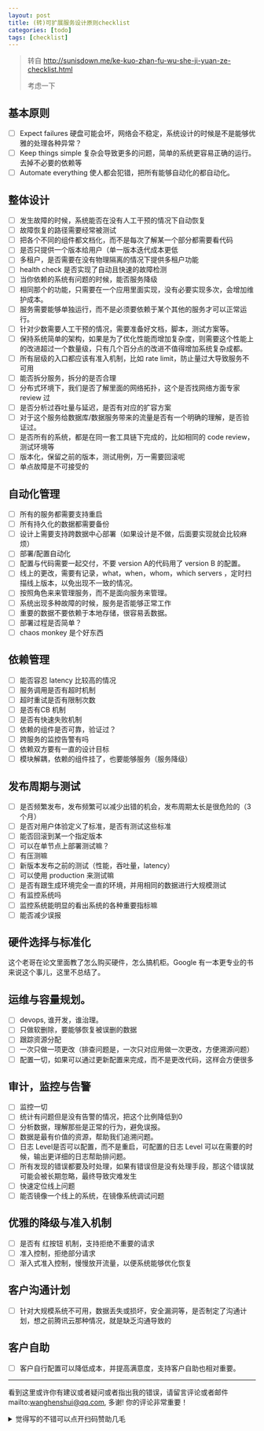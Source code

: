 ```yaml
---
layout: post
title: (转)可扩展服务设计原则checklist
categories: [todo]
tags: [checklist]
---
```

> 转自 http://sunisdown.me/ke-kuo-zhan-fu-wu-she-ji-yuan-ze-checklist.html
>
> 考虑一下

## 基本原则

- [ ] Expect failures 硬盘可能会坏，网络会不稳定，系统设计的时候是不是能够优雅的处理各种异常？
- [ ] Keep things simple 复杂会导致更多的问题，简单的系统更容易正确的运行。去掉不必要的依赖等
- [ ] Automate everything 使人都会犯错，把所有能够自动化的都自动化。

## 整体设计

- [ ] 发生故障的时候，系统能否在没有人工干预的情况下自动恢复
- [ ] 故障恢复的路径需要经常被测试
- [ ] 把各个不同的组件都文档化，而不是每次了解某一个部分都需要看代码
- [ ] 是否只提供一个版本给用户（单一版本迭代成本更低
- [ ] 多租户，是否需要在没有物理隔离的情况下提供多租户功能
- [ ] health check 是否实现了自动且快速的故障检测
- [ ] 当你依赖的系统有问题的时候，能否服务降级
- [ ] 相同那个的功能，只需要在一个应用里面实现，没有必要实现多次，会增加维护成本。
- [ ] 服务需要能够单独运行，而不是必须要依赖于某个其他的服务才可以正常运行。
- [ ] 针对少数需要人工干预的情况，需要准备好文档，脚本，测试方案等。
- [ ] 保持系统简单的架构，如果是为了优化性能而增加复杂度，则需要这个性能上的改进超过一个数量级，只有几个百分点的改进不值得增加系统复杂成都。
- [ ] 所有层级的入口都应该有准入机制，比如 rate limit，防止量过大导致服务不可用
- [ ] 能否拆分服务，拆分的是否合理
- [ ] 分布式环境下，我们是否了解里面的网络拓扑，这个是否找网络方面专家 review 过
- [ ] 是否分析过吞吐量与延迟，是否有对应的扩容方案
- [ ] 对于这个服务给数据库/数据服务带来的流量是否有一个明确的理解，是否验证过。
- [ ] 是否所有的系统，都是在同一套工具链下完成的，比如相同的 code review，测试环境等
- [ ] 版本化，保留之前的版本，测试用例，万一需要回滚呢
- [ ] 单点故障是不可接受的

## 自动化管理

- [ ] 所有的服务都需要支持重启
- [ ] 所有持久化的数据都需要备份
- [ ] 设计上需要支持跨数据中心部署（如果设计是不做，后面要实现就会比较麻烦）
- [ ] 部署/配置自动化
- [ ] 配置与代码需要一起交付，不要 version A的代码用了 version B 的配置。
- [ ] 线上的更改，需要有记录，what，when，whom，which servers ，定时扫描线上版本，以免出现不一致的情况。
- [ ] 按照角色来来管理服务，而不是面向服务来管理。
- [ ] 系统出现多种故障的时候，服务是否能够正常工作
- [ ] 重要的数据不要依赖于本地存储，很容易丢数据。
- [ ] 部署过程是否简单？
- [ ] chaos monkey 是个好东西

## 依赖管理

- [ ] 能否容忍 latency 比较高的情况
- [ ] 服务调用是否有超时机制
- [ ] 超时重试是否有限制次数
- [ ] 是否有CB 机制
- [ ] 是否有快速失败机制
- [ ] 依赖的组件是否可靠，验证过？
- [ ] 跨服务的监控告警有吗
- [ ] 依赖双方要有一直的设计目标
- [ ] 模块解耦，依赖的组件挂了，也要能够服务（服务降级）

## 发布周期与测试

- [ ] 是否频繁发布，发布频繁可以减少出错的机会，发布周期太长是很危险的（3个月）
- [ ] 是否对用户体验定义了标准，是否有测试这些标准
- [ ] 能否回滚到某一个指定版本
- [ ] 可以在单节点上部署测试嘛？
- [ ] 有压测嘛
- [ ] 新版本发布之前的测试（性能，吞吐量，latency）
- [ ] 可以使用 production 来测试嘛
- [ ] 是否有跟生成环境完全一直的环境，并用相同的数据进行大规模测试
- [ ] 有监控系统吗
- [ ] 监控系统能明显的看出系统的各种重要指标嘛
- [ ] 能否减少误报

## 硬件选择与标准化

这个老哥在论文里面教了怎么购买硬件，怎么搞机柜。Google 有一本更专业的书来说这个事儿，这里不总结了。

## 运维与容量规划。

- [ ] devops, 谁开发，谁治理。
- [ ] 只做软删除，要能够恢复被误删的数据
- [ ] 跟踪资源分配
- [ ] 一次只做一项更改（排查问题是，一次只对应用做一次更改，方便溯源问题）
- [ ] 配置一切，如果可以通过更新配置来完成，而不是更改代码，这样会方便很多

## 审计，监控与告警

- [ ] 监控一切
- [ ] 统计有问题但是没有告警的情况，把这个比例降低到0
- [ ] 分析数据，理解那些是正常的行为，避免误报。
- [ ] 数据是最有价值的资源，帮助我们追溯问题。
- [ ] 日志 Level是否可以配置，而不是重启，可配置的日志 Level 可以在需要的时候，输出更详细的日志帮助排问题。
- [ ] 所有发现的错误都要及时处理，如果有错误但是没有处理手段，那这个错误就可能会被长期忽略，最终导致灾难发生
- [ ] 快速定位线上问题
- [ ] 能否镜像一个线上的系统，在镜像系统调试问题

## 优雅的降级与准入机制

- [ ] 是否有 红按钮 机制，支持拒绝不重要的请求
- [ ] 准入控制，拒绝部分请求
- [ ] 渐入式准入控制，慢慢放开流量，以便系统能够优化恢复

## 客户沟通计划

- [ ] 针对大规模系统不可用，数据丢失或损坏，安全漏洞等，是否制定了沟通计划，想之前腾讯云那种情况，就是缺乏沟通导致的

## 客户自助

- [ ] 客户自行配置可以降低成本，并提高满意度，支持客户自助也相对重要。


---

看到这里或许你有建议或者疑问或者指出我的错误，请留言评论或者邮件mailto:wanghenshui@qq.com, 多谢!  你的评论非常重要！

<details>
<summary>觉得写的不错可以点开扫码赞助几毛</summary>
<img src="https://wanghenshui.github.io/assets/wepay.png" alt="微信转账">
</details>
